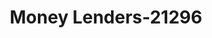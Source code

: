 ---
f_zip-code: 82601
f_state-code: WY
title: Money Lenders-21296
f_phone: 307-472-0193
f_city-only: Casper
f_address: 1444 E 2nd Street Casper
f_location-unique-id: '21296'
slug: money-lenders-21296
updated-on: '2024-05-30T13:46:58.046Z'
created-on: '2024-05-30T13:36:59.803Z'
published-on: '2024-05-30T13:54:32.469Z'
f_city-state: cms/city/casper-wy.md
f_company: cms/company/money-lenders.md
f_state: cms/state/wyoming.md
layout: '[payday-loan].html'
tags: payday-loan
---